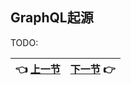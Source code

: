 ## GraphQL起源

TODO:

| :point_left: [上一节](/ch01_01.md) | [下一节](/ch01_03.md) :point_right: |
| - | - |
